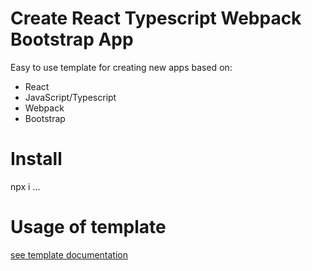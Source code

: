 # Create React Typescript Webpack Bootstrap App

Easy to use template for creating new apps based on:

 - React
 - JavaScript/Typescript
 - Webpack
 - Bootstrap

 # Install
npx i ...

# Usage of template
[see template documentation](template/README.md)